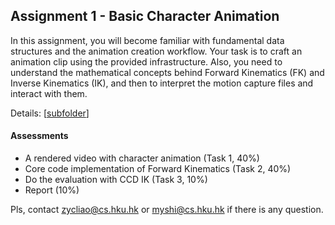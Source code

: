 




## Assignment 1 - Basic Character Animation

In this assignment, you will become familiar with fundamental data structures and the animation creation workflow. Your task is to craft an animation clip using the provided infrastructure.
Also, you need to understand the mathematical concepts behind Forward Kinematics (FK) and Inverse Kinematics (IK), and then to interpret the motion capture files and interact with them.

Details: [[subfolder](./assignment_1)]



#### Assessments

- A rendered video with character animation (Task 1, 40%)
- Core code implementation of Forward Kinematics (Task 2, 40%)
- Do the evaluation with CCD IK (Task 3, 10%)
- Report (10%)

Pls, contact zycliao@cs.hku.hk or myshi@cs.hku.hk if there is any question.
